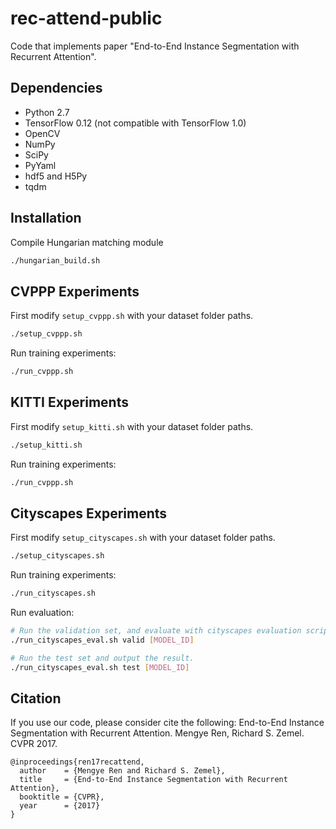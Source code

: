 # rec-attend-public
Code that implements paper "End-to-End Instance Segmentation with Recurrent Attention".

## Dependencies
* Python 2.7
* TensorFlow 0.12 (not compatible with TensorFlow 1.0)
* OpenCV
* NumPy
* SciPy
* PyYaml
* hdf5 and H5Py
* tqdm

## Installation
Compile Hungarian matching module
```bash
./hungarian_build.sh
```

## CVPPP Experiments
First modify `setup_cvppp.sh` with your dataset folder paths.
```bash
./setup_cvppp.sh
```

Run training experiments:
```bash
./run_cvppp.sh
```

## KITTI Experiments
First modify `setup_kitti.sh` with your dataset folder paths.
```bash
./setup_kitti.sh
```

Run training experiments:
```bash
./run_cvppp.sh
```

## Cityscapes Experiments
First modify `setup_cityscapes.sh` with your dataset folder paths.
```bash
./setup_cityscapes.sh
```

Run training experiments:
```bash
./run_cityscapes.sh
```

Run evaluation:
```bash
# Run the validation set, and evaluate with cityscapes evaluation script.
./run_cityscapes_eval.sh valid [MODEL_ID]

# Run the test set and output the result.
./run_cityscapes_eval.sh test [MODEL_ID]
```


## Citation
If you use our code, please consider cite the following:
End-to-End Instance Segmentation with Recurrent Attention. Mengye Ren, Richard 
S. Zemel. CVPR 2017.
```
@inproceedings{ren17recattend,
  author    = {Mengye Ren and Richard S. Zemel},
  title     = {End-to-End Instance Segmentation with Recurrent Attention},
  booktitle = {CVPR},
  year      = {2017}
}
```
